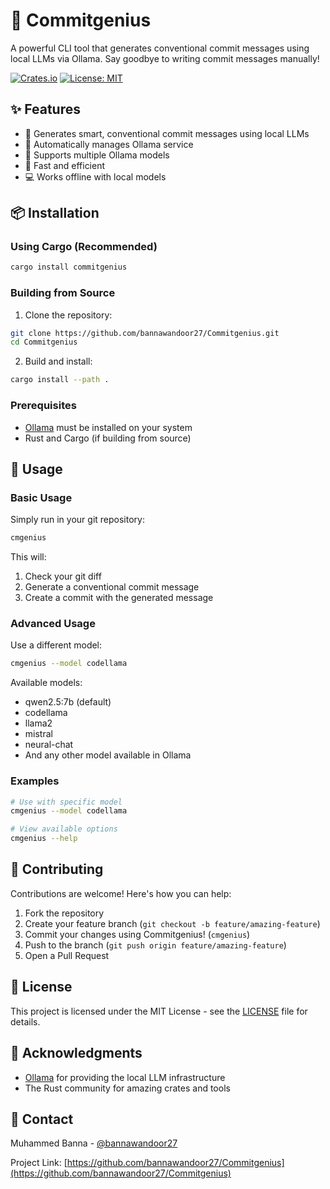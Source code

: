# 🚀 Commitgenius

A powerful CLI tool that generates conventional commit messages using local LLMs via Ollama. Say goodbye to writing commit messages manually!

[![Crates.io](https://img.shields.io/crates/v/commitgenius.svg)](https://crates.io/crates/commitgenius)
[![License: MIT](https://img.shields.io/badge/License-MIT-yellow.svg)](https://opensource.org/licenses/MIT)

## ✨ Features

- 🤖 Generates smart, conventional commit messages using local LLMs
- 🔄 Automatically manages Ollama service
- 🎯 Supports multiple Ollama models
- 🚀 Fast and efficient
- 💻 Works offline with local models

## 📦 Installation

### Using Cargo (Recommended)

```bash
cargo install commitgenius
```

### Building from Source

1. Clone the repository:
```bash
git clone https://github.com/bannawandoor27/Commitgenius.git
cd Commitgenius
```

2. Build and install:
```bash
cargo install --path .
```

### Prerequisites

- [Ollama](https://ollama.ai/) must be installed on your system
- Rust and Cargo (if building from source)

## 🚀 Usage

### Basic Usage

Simply run in your git repository:

```bash
cmgenius
```

This will:
1. Check your git diff
2. Generate a conventional commit message
3. Create a commit with the generated message

### Advanced Usage

Use a different model:
```bash
cmgenius --model codellama
```

Available models:
- qwen2.5:7b (default)
- codellama
- llama2
- mistral
- neural-chat
- And any other model available in Ollama

### Examples

```bash
# Use with specific model
cmgenius --model codellama

# View available options
cmgenius --help
```

## 🤝 Contributing

Contributions are welcome! Here's how you can help:

1. Fork the repository
2. Create your feature branch (`git checkout -b feature/amazing-feature`)
3. Commit your changes using Commitgenius! (`cmgenius`)
4. Push to the branch (`git push origin feature/amazing-feature`)
5. Open a Pull Request

## 📝 License

This project is licensed under the MIT License - see the [LICENSE](LICENSE) file for details.

## 🙏 Acknowledgments

- [Ollama](https://ollama.ai/) for providing the local LLM infrastructure
- The Rust community for amazing crates and tools

## 📧 Contact

Muhammed Banna - [@bannawandoor27](https://github.com/bannawandoor27)

Project Link: [https://github.com/bannawandoor27/Commitgenius](https://github.com/bannawandoor27/Commitgenius)
